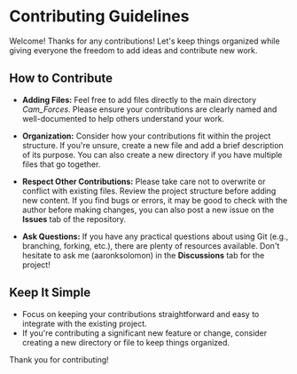 # Contributing Guidelines

Welcome! Thanks for any contributions! Let's keep things organized while giving everyone the freedom to add ideas and contribute new work.

## How to Contribute

- **Adding Files:** Feel free to add files directly to the main directory *Cam_Forces*. Please ensure your contributions are clearly named and well-documented to help others understand your work.
  
- **Organization:** Consider how your contributions fit within the project structure. If you're unsure, create a new file and add a brief description of its purpose. You can also create a new directory if you have multiple files that go together.

- **Respect Other Contributions:** Please take care not to overwrite or conflict with existing files. Review the project structure before adding new content. If you find bugs or errors, it may be good to check with the author before making changes, you can also post a new issue on the **Issues** tab of the repository.

- **Ask Questions:** If you have any practical questions about using Git (e.g., branching, forking, etc.), there are plenty of resources available. Don't hesitate to ask me (aaronksolomon) in the **Discussions** tab for the project!

## Keep It Simple

- Focus on keeping your contributions straightforward and easy to integrate with the existing project.
- If you're contributing a significant new feature or change, consider creating a new directory or file to keep things organized.

Thank you for contributing!


